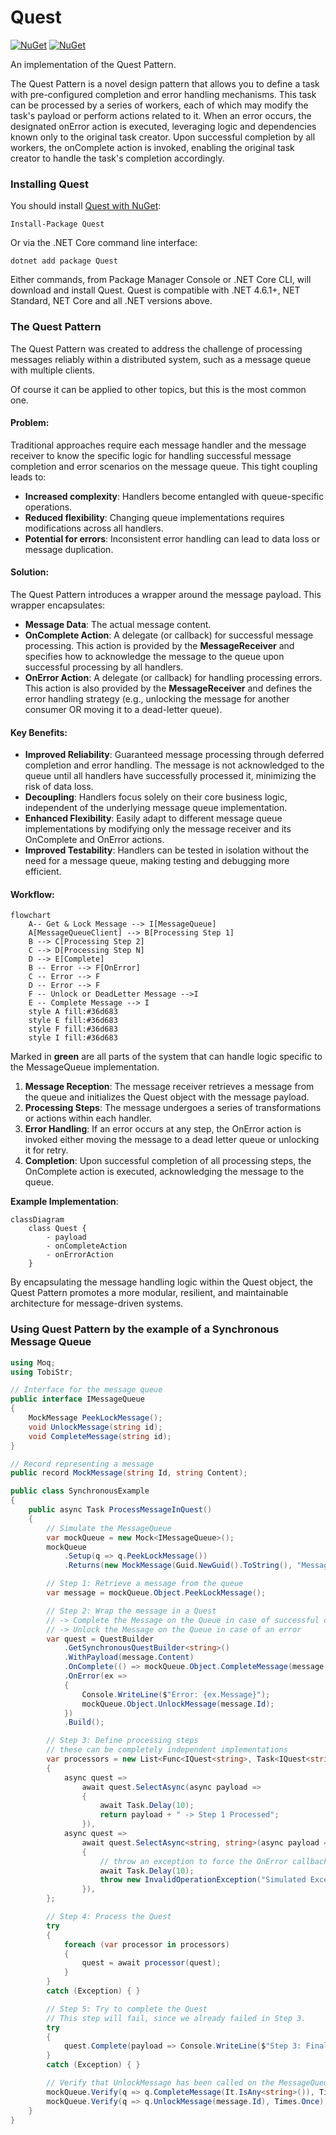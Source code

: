 # Quest

[![NuGet](https://img.shields.io/nuget/dt/Quest)](https://www.nuget.org/packages/quest)
[![NuGet](https://img.shields.io/nuget/vpre/Quest)](https://www.nuget.org/packages/quest)

An implementation of the Quest Pattern.

The Quest Pattern is a novel design pattern that allows you to define a task with pre-configured completion and error handling mechanisms. This task can be processed by a series of workers, each of which may modify the task's payload or perform actions related to it. When an error occurs, the designated onError action is executed, leveraging logic and dependencies known only to the original task creator. Upon successful completion by all workers, the onComplete action is invoked, enabling the original task creator to handle the task's completion accordingly.

### Installing Quest

You should install [Quest with NuGet](https://www.nuget.org/packages/Quest):

    Install-Package Quest

Or via the .NET Core command line interface:

    dotnet add package Quest

Either commands, from Package Manager Console or .NET Core CLI, will download and install Quest.
Quest is compatible with .NET 4.6.1+, NET Standard, NET Core and all .NET versions above.

### The Quest Pattern

The Quest Pattern was created to address the challenge of processing messages reliably within a distributed system, such as a message queue with multiple clients.

Of course it can be applied to other topics, but this is the most common one.

#### Problem:

Traditional approaches require each message handler and the message receiver to know the specific logic for handling successful message completion and error scenarios on the message queue. This tight coupling leads to:

- **Increased complexity**: Handlers become entangled with queue-specific operations.
- **Reduced flexibility**: Changing queue implementations requires modifications across all handlers.
- **Potential for errors**: Inconsistent error handling can lead to data loss or message duplication.

#### Solution:

The Quest Pattern introduces a wrapper around the message payload. This wrapper encapsulates:

- **Message Data**: The actual message content.
- **OnComplete Action**: A delegate (or callback) for successful message processing. This action is provided by the **MessageReceiver** and specifies how to acknowledge the message to the queue upon successful processing by all handlers.
- **OnError Action**: A delegate (or callback) for handling processing errors. This action is also provided by the **MessageReceiver** and defines the error handling strategy (e.g., unlocking the message for another consumer OR moving it to a dead-letter queue).

#### Key Benefits:

- **Improved Reliability**: Guaranteed message processing through deferred completion and error handling. The message is not acknowledged to the queue until all handlers have successfully processed it, minimizing the risk of data loss.
- **Decoupling**: Handlers focus solely on their core business logic, independent of the underlying message queue implementation.
- **Enhanced Flexibility**: Easily adapt to different message queue implementations by modifying only the message receiver and its OnComplete and OnError actions.
- **Improved Testability**: Handlers can be tested in isolation without the need for a message queue, making testing and debugging more efficient.

#### Workflow:

```mermaid
flowchart
    A-- Get & Lock Message --> I[MessageQueue]
    A[MessageQueueClient] --> B[Processing Step 1]
    B --> C[Processing Step 2]
    C --> D[Processing Step N]
    D --> E[Complete]
    B -- Error --> F[OnError]
    C -- Error --> F
    D -- Error --> F
    F -- Unlock or DeadLetter Message -->I
    E -- Complete Message --> I
    style A fill:#36d683
    style E fill:#36d683
    style F fill:#36d683
    style I fill:#36d683
```

Marked in **green** are all parts of the system that can handle logic specific to the MessageQueue implementation.

1. **Message Reception**: The message receiver retrieves a message from the queue and initializes the Quest object with the message payload.
2. **Processing Steps**: The message undergoes a series of transformations or actions within each handler.
3. **Error Handling**: If an error occurs at any step, the OnError action is invoked either moving the message to a dead letter queue or unlocking it for retry.
4. **Completion**: Upon successful completion of all processing steps, the OnComplete action is executed, acknowledging the message to the queue.

**Example Implementation**:

```mermaid
classDiagram
    class Quest {
        - payload
        - onCompleteAction
        - onErrorAction
    }
```

By encapsulating the message handling logic within the Quest object, the Quest Pattern promotes a more modular, resilient, and maintainable architecture for message-driven systems.

### Using Quest Pattern by the example of a Synchronous Message Queue

```c#
using Moq;
using TobiStr;

// Interface for the message queue
public interface IMessageQueue
{
    MockMessage PeekLockMessage();
    void UnlockMessage(string id);
    void CompleteMessage(string id);
}

// Record representing a message
public record MockMessage(string Id, string Content);

public class SynchronousExample
{
    public async Task ProcessMessageInQuest()
    {
        // Simulate the MessageQueue
        var mockQueue = new Mock<IMessageQueue>();
        mockQueue
            .Setup(q => q.PeekLockMessage())
            .Returns(new MockMessage(Guid.NewGuid().ToString(), "Message from Queue"));

        // Step 1: Retrieve a message from the queue
        var message = mockQueue.Object.PeekLockMessage();

        // Step 2: Wrap the message in a Quest
        // -> Complete the Message on the Queue in case of successful completion
        // -> Unlock the Message on the Queue in case of an error
        var quest = QuestBuilder
            .GetSynchronousQuestBuilder<string>()
            .WithPayload(message.Content)
            .OnComplete(() => mockQueue.Object.CompleteMessage(message.Id))
            .OnError(ex =>
            {
                Console.WriteLine($"Error: {ex.Message}");
                mockQueue.Object.UnlockMessage(message.Id);
            })
            .Build();

        // Step 3: Define processing steps
        // these can be completely independent implementations
        var processors = new List<Func<IQuest<string>, Task<IQuest<string>>>>()
        {
            async quest =>
                await quest.SelectAsync(async payload =>
                {
                    await Task.Delay(10);
                    return payload + " -> Step 1 Processed";
                }),
            async quest =>
                await quest.SelectAsync<string, string>(async payload =>
                {
                    // throw an exception to force the OnError callback
                    await Task.Delay(10);
                    throw new InvalidOperationException("Simulated Exception");
                }),
        };

        // Step 4: Process the Quest
        try
        {
            foreach (var processor in processors)
            {
                quest = await processor(quest);
            }
        }
        catch (Exception) { }

        // Step 5: Try to complete the Quest
        // This step will fail, since we already failed in Step 3.
        try
        {
            quest.Complete(payload => Console.WriteLine($"Step 3: Finalizing {payload}"));
        }
        catch (Exception) { }

        // Verify that UnlockMessage has been called on the MessageQueue
        mockQueue.Verify(q => q.CompleteMessage(It.IsAny<string>()), Times.Never);
        mockQueue.Verify(q => q.UnlockMessage(message.Id), Times.Once);
    }
}
```
